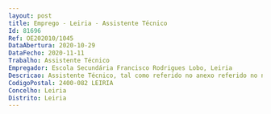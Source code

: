 ```yaml
--- 
layout: post
title: Emprego - Leiria - Assistente Técnico
Id: 81696
Ref: OE202010/1045
DataAbertura: 2020-10-29
DataFecho: 2020-11-11
Trabalho: Assistente Técnico
Empregador: Escola Secundária Francisco Rodrigues Lobo, Leiria
Descricao: Assistente Técnico, tal como referido no anexo referido no nº. 2 do artigo 88º da LTFP
CodigoPostal: 2400-082 LEIRIA
Concelho: Leiria
Distrito: Leiria
--- 
```


